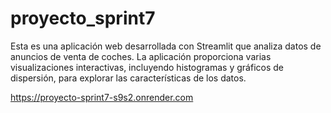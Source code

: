 # proyecto_sprint7

Esta es una aplicación web desarrollada con Streamlit que analiza datos de anuncios de venta de coches. La aplicación proporciona varias visualizaciones interactivas, incluyendo histogramas y gráficos de dispersión, para explorar las características de los datos.

https://proyecto-sprint7-s9s2.onrender.com